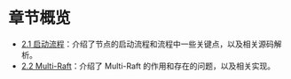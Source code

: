 章节概览
===

* [2.1 启动流程](2.1/init.md)：介绍了节点的启动流程和流程中一些关键点，以及相关源码解析。
* [2.2 Multi-Raft](2.2/multi_raft.md)：介绍了 Multi-Raft 的作用和存在的问题，以及相关实现。
